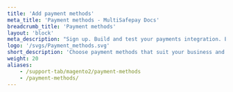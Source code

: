 ```yaml
---
title: 'Add payment methods'
meta_title: 'Payment methods - MultiSafepay Docs'
breadcrumb_title: 'Payment methods'
layout: 'block'
meta_description: "Sign up. Build and test your payments integration. Explore our products and services. Use our API reference, SDKs, and wrappers. Get support."
logo: '/svgs/Payment_methods.svg'
short_description: 'Choose payment methods that suit your business and customers.'
weight: 20
aliases:
    - /support-tab/magento2/payment-methods
    - /payment-methods/
---
```

